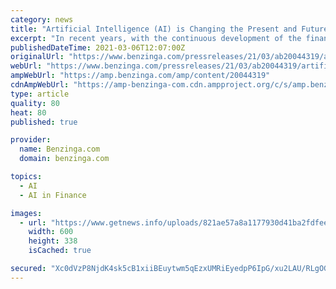 ```yaml
---
category: news
title: "Artificial Intelligence (AI) is Changing the Present and Future of Digital Finance Market"
excerpt: "In recent years, with the continuous development of the financial market and the rapid growth of society, the capital market is now in the golden period. As the"
publishedDateTime: 2021-03-06T12:07:00Z
originalUrl: "https://www.benzinga.com/pressreleases/21/03/ab20044319/artificial-intelligence-ai-is-changing-the-present-and-future-of-digital-finance-market"
webUrl: "https://www.benzinga.com/pressreleases/21/03/ab20044319/artificial-intelligence-ai-is-changing-the-present-and-future-of-digital-finance-market"
ampWebUrl: "https://amp.benzinga.com/amp/content/20044319"
cdnAmpWebUrl: "https://amp-benzinga-com.cdn.ampproject.org/c/s/amp.benzinga.com/amp/content/20044319"
type: article
quality: 80
heat: 80
published: true

provider:
  name: Benzinga.com
  domain: benzinga.com

topics:
  - AI
  - AI in Finance

images:
  - url: "https://www.getnews.info/uploads/821ae57a8a1177930d41ba2fdfeeae2d.jpg"
    width: 600
    height: 338
    isCached: true

secured: "Xc0dVzP8NjdK4sk5cB1xiiBEuytwm5qEzxUMRiEyedpP6IpG/xu2LAU/RLgOGR17qyQ4i2zT2QUzjgQRnUqFRXhuDzRgetOghY9bmOon0yZDpIT298uahKzNFU1eeEYfr7yw230Ejizc5TZfEGzc/zTOB2DA3k3ZstpHeX6IGNFd1AV1Bojh5cLpP9DMVc2z9YybISu9/0eIGxpssV1YYYmnmWdl2EYKL3OeC/2GI8k1/BCGu9DiJV8vBtDnmRYeIWha/2FtlodrpfMJ221yh1CNlmNddPIVAX/i+GwPLSEOFMEbexVKGJjHh+oKugBU1NiKnECFBeB2mmA+ErmzUYVWSJZMn++ZcgS34Coqc2w=;IOn8pL+Z/+y/AE1qAB5lIg=="
---
```


